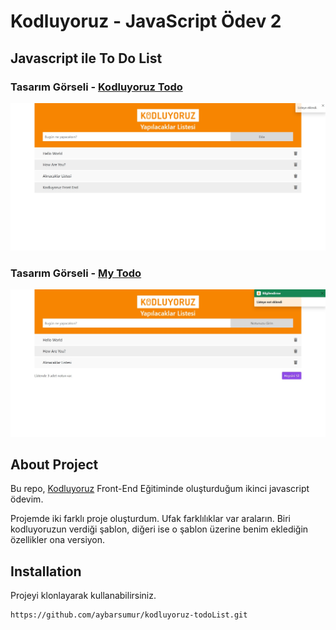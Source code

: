 # Kodluyoruz - JavaScript Ödev 2
## Javascript ile To Do List

### Tasarım Görseli - [Kodluyoruz Todo](https://aybarsumur.github.io/kodluyoruz-todoList/)

![Ekran Resmi](./kodluyoruz-todo/img/javascript-odev2-kodluyoruztodo.jpg)

### Tasarım Görseli - [My Todo](https://aybarsumur.github.io/kodluyoruz-todoList/)

![Ekran Resmi](./my-todo/img/javascript-odev2-mytodo.jpg)

## About Project
Bu repo, [Kodluyoruz](https://kodluyoruz.org) Front-End Eğitiminde oluşturduğum ikinci javascript ödevim.

Projemde iki farklı proje oluşturdum. Ufak farklılıklar var araların. Biri kodluyoruzun verdiği şablon, diğeri ise o şablon üzerine benim eklediğin özellikler ona versiyon.

## Installation
Projeyi klonlayarak kullanabilirsiniz. 
```
https://github.com/aybarsumur/kodluyoruz-todoList.git
```